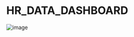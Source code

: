 # HR_DATA_DASHBOARD


![image](https://github.com/user-attachments/assets/af3b8623-e489-4592-badf-092da456ccbf)
